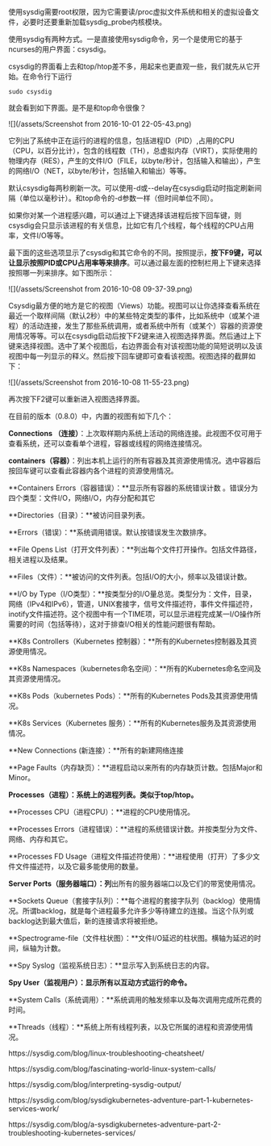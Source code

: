 使用sysdig需要root权限，因为它需要读\/proc虚拟文件系统和相关的虚拟设备文件，必要时还要重新加载sysdig\_probe内核模块。

使用sysdig有两种方式。一是直接使用sysdig命令，另一个是使用它的基于ncurses的用户界面：csysdig。

csysdig的界面看上去和top\/htop差不多，用起来也更直观一些，我们就先从它开始。在命令行下运行

```
sudo csysdig
```

就会看到如下界面。是不是和top命令很像？

![](/assets/Screenshot from 2016-10-01 22-05-43.png)

它列出了系统中正在运行的进程的信息，包括进程ID（PID）,占用的CPU（CPU，以百分比计），包含的线程数（TH），总虚拟内存（VIRT），实际使用的物理内存（RES），产生的文件I\/O（FILE，以byte\/秒计，包括输入和输出），产生的网络I\/O（NET，以byte\/秒计，包括输入和输出）等等。

默认csysdig每两秒刷新一次。可以使用-d或--delay在csysdig启动时指定刷新间隔（单位以毫秒计）。和top命令的-d参数一样（但时间单位不同）。

如果你对某一个进程感兴趣，可以通过上下键选择该进程后按下回车键，则csysdig会只显示该进程的有关信息，比如它有几个线程，每个线程的CPU占用率，文件I\/O等等。

最下面的这些选项显示了csysdig和其它命令的不同。按照提示，**按下F9键，可以让显示按照PID或CPU占用率等来排序**。可以通过最左面的控制栏用上下键来选择按照哪一列来排序。如下图所示：

![](/assets/Screenshot from 2016-10-08 09-37-39.png)

Csysdig最方便的地方是它的视图（Views）功能。视图可以让你选择查看系统在最近一个取样间隔（默认2秒）中的某些特定类型的事件，比如系统中（或某个进程）的活动连接，发生了那些系统调用，或者系统中所有（或某个）容器的资源使用情况等等。可以在csysdig启动后按下F2键来进入视图选择界面。然后通过上下键来选择视图。选中了某个视图后，右边界面会有对该视图功能的简短说明以及该视图中每一列显示的释义。然后按下回车键即可查看该视图。视图选择的截屏如下：

![](/assets/Screenshot from 2016-10-08 11-55-23.png)

再次按下F2键可以重新进入视图选择界面。

在目前的版本（0.8.0）中，内置的视图有如下几个：

**Connections （连接）**：上次取样期内系统上活动的网络连接。此视图不仅可用于查看系统，还可以查看单个进程，容器或线程的网络连接情况。

**containers（容器）**：列出本机上运行的所有容器及其资源使用情况。选中容器后按回车键可以查看此容器内各个进程的资源使用情况。

**Containers Errors（容器错误）：**显示所有容器的系统错误计数 。错误分为四个类型：文件I\/O，网络I\/O，内存分配和其它

**Directories（目录）：**被访问目录列表。

**Errors（错误）：**系统调用错误。默认按错误发生次数排序。

**File Opens List（打开文件列表）：**列出每个文件打开操作。包括文件路径，相关进程以及结果。

**Files（文件）：**被访问的文件列表。包括I\/O的大小，频率以及错误计数。

**I\/O by Type（I\/O类型）：**按类型分的I\/O量总览。类型分为：文件，目录，网络（IPv4和IPv6），管道，UNIX套接字，信号文件描述符，事件文件描述符，inotify文件描述符。这个视图中有一个TIME项，可以显示进程完成某一I\/O操作所需要的时间（包括等待），这对于排查I\/O相关的性能问题很有帮助。

**K8s Controllers（Kubernetes 控制器）：**所有的Kubernetes控制器及其资源使用情况。

**K8s Namespaces（kubernetes命名空间）：**所有的Kubernetes命名空间及其资源使用情况。

**K8s Pods（kubernetes Pods）：**所有的Kubernetes Pods及其资源使用情况。

**K8s Services（Kubernetes 服务）：**所有的Kubernetes服务及其资源使用情况。

**New Connections \(新连接）：**所有的新建网络连接

**Page Faults（内存缺页）：**进程启动以来所有的内存缺页计数。包括Major和Minor。

**Processes（进程）：系统上的进程列表。类似于top\/htop。**

**Processes CPU（进程CPU）：**进程的CPU使用情况。

**Processes Errors（进程错误）：**进程的系统错误计数。并按类型分为文件、网络、内存和其它。

**Processes FD Usage（进程文件描述符使用）：**进程使用（打开）了多少文件文件描述符，以及它最多能使用的数量。

**Server Ports（服务器端口）：列**出所有的服务器端口以及它们的带宽使用情况。

**Sockets Queue（套接字队列）：**每个进程的套接字队列（backlog）使用情况。所谓backlog，就是每个进程最多允许多少等待建立的连接。当这个队列或backlog达到最大值后，新的连接请求将被拒绝。

**Spectrograme-file（文件柱状图）：**文件I\/O延迟的柱状图。横轴为延迟的时间，纵轴为计数。

**Spy Syslog（监视系统日志）：**显示写入到系统日志的内容。

**Spy User（监视用户）：显示所有以互动方式运行的命令。**

**System Calls（系统调用）：**系统调用的触发频率以及每次调用完成所花费的时间。

**Threads（线程）：**系统上所有线程列表，以及它所属的进程和资源使用情况。

https:\/\/sysdig.com\/blog\/linux-troubleshooting-cheatsheet\/

https:\/\/sysdig.com\/blog\/fascinating-world-linux-system-calls\/

https:\/\/sysdig.com\/blog\/interpreting-sysdig-output\/

https:\/\/sysdig.com\/blog\/sysdigkubernetes-adventure-part-1-kubernetes-services-work\/

https:\/\/sysdig.com\/blog\/a-sysdigkubernetes-adventure-part-2-troubleshooting-kubernetes-services\/

